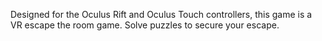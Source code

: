 Designed for the Oculus Rift and Oculus Touch controllers, this game is a VR escape the room game. Solve puzzles to secure your escape. 